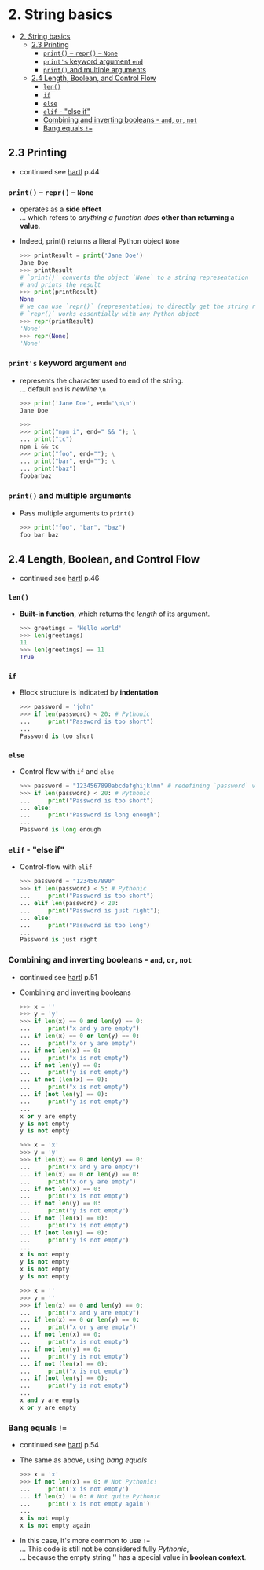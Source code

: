 # 2. String basics

- [2. String basics](#2-string-basics)
  - [2.3 Printing](#23-printing)
    - [`print()` – `repr()` – `None`](#print--repr--none)
    - [`print's` keyword argument `end`](#prints-keyword-argument-end)
    - [`print()` and multiple arguments](#print-and-multiple-arguments)
  - [2.4 Length, Boolean, and Control Flow](#24-length-boolean-and-control-flow)
    - [`len()`](#len)
    - [`if`](#if)
    - [`else`](#else)
    - [`elif` - "else if"](#elif---else-if)
    - [Combining and inverting booleans - `and`, `or`, `not`](#combining-and-inverting-booleans---and-or-not)
    - [Bang equals `!=`](#bang-equals-)

## 2.3 Printing

- continued see [hartl](../README.md#hartl) p.44

### `print()` – `repr()` – `None`

- operates as a **side effect**  
  … which refers to *anything a function does* **other than returning a value**.

- Indeed, print() returns a literal Python object `None`
  
  ``` Python
  >>> printResult = print('Jane Doe')
  Jane Doe
  >>> printResult
  # `print()` converts the object `None` to a string representation
  # and prints the result
  >>> print(printResult)
  None
  # we can use `repr()` (representation) to directly get the string representation
  # `repr()` works essentially with any Python object
  >>> repr(printResult)
  'None'
  >>> repr(None)
  'None'
  ```

### `print's` keyword argument `end`

- represents the character used to end of the string.  
  … default `end` is *newline* `\n`

  ``` Python
  >>> print('Jane Doe', end='\n\n')
  Jane Doe

  >>>
  >>> print("npm i", end=" && "); \
  ... print("tc")
  npm i && tc
  >>> print("foo", end=""); \
  ... print("bar", end=""); \
  ... print("baz")
  foobarbaz
  ```

### `print()` and multiple arguments

- Pass multiple arguments to `print()`
  
  ``` Python
  >>> print("foo", "bar", "baz")
  foo bar baz
  ```

## 2.4 Length, Boolean, and Control Flow

- continued see [hartl](../README.md#hartl) p.46

### `len()`

- **Built-in function**, which returns the *length* of its argument.

  ``` Python
  >>> greetings = 'Hello world'
  >>> len(greetings)
  11
  >>> len(greetings) == 11
  True
  ```

### `if`

- Block structure is indicated by **indentation**

  ``` Python
  >>> password = 'john'
  >>> if len(password) < 20: # Pythonic
  ...     print("Password is too short")
  ...     
  Password is too short
  ```

### `else`

- Control flow with `if` and `else`

  ``` Python
  >>> password = "1234567890abcdefghijklmn" # redefining `password` variable
  >>> if len(password) < 20: # Pythonic                                                                                                                                                                                            
  ...     print("Password is too short")
  ... else:
  ...     print("Password is long enough")
  ... 
  Password is long enough
  ```

### `elif` - "else if"

- Control-flow with `elif`

  ``` Python
  >>> password = "1234567890"
  >>> if len(password) < 5: # Pythonic
  ...     print("Password is too short")
  ... elif len(password) < 20:
  ...     print("Password is just right");
  ... else:
  ...     print("Password is too long")
  ...     
  Password is just right
  ```

### Combining and inverting booleans - `and`, `or`, `not`

- continued see [hartl](../README.md#hartl) p.51

- Combining and inverting booleans

  ``` Python
  >>> x = ''
  >>> y = 'y'
  >>> if len(x) == 0 and len(y) == 0:
  ...     print("x and y are empty")
  ... if len(x) == 0 or len(y) == 0:
  ...     print("x or y are empty")
  ... if not len(x) == 0:
  ...     print("x is not empty")
  ... if not len(y) == 0:
  ...     print("y is not empty")
  ... if not (len(x) == 0):
  ...     print("x is not empty")
  ... if (not len(y) == 0):
  ...     print("y is not empty")
  ... 
  x or y are empty
  y is not empty
  y is not empty
  ```

  ``` Python
  >>> x = 'x'
  >>> y = 'y'
  >>> if len(x) == 0 and len(y) == 0:
  ...     print("x and y are empty")
  ... if len(x) == 0 or len(y) == 0:
  ...     print("x or y are empty")
  ... if not len(x) == 0:
  ...     print("x is not empty")
  ... if not len(y) == 0:
  ...     print("y is not empty")
  ... if not (len(x) == 0):
  ...     print("x is not empty")
  ... if (not len(y) == 0):
  ...     print("y is not empty")
  ... 
  x is not empty
  y is not empty
  x is not empty
  y is not empty
  ```

  ``` Python
  >>> x = ''
  >>> y = ''
  >>> if len(x) == 0 and len(y) == 0:
  ...     print("x and y are empty")
  ... if len(x) == 0 or len(y) == 0:
  ...     print("x or y are empty")
  ... if not len(x) == 0:
  ...     print("x is not empty")
  ... if not len(y) == 0:
  ...     print("y is not empty")
  ... if not (len(x) == 0):
  ...     print("x is not empty")
  ... if (not len(y) == 0):
  ...     print("y is not empty")
  ... 
  x and y are empty
  x or y are empty
  ```

### Bang equals `!=`

- continued see [hartl](../README.md#hartl) p.54

- The same as above, using *bang equals*

  ``` Python
  >>> x = 'x'
  >>> if not len(x) == 0: # Not Pythonic!
  ...     print('x is not empty')
  ... if len(x) != 0: # Not quite Pythonic
  ...     print('x is not empty again')
  ... 
  x is not empty
  x is not empty again  
  ```

- In this case, it's more common to use `!=`  
  … This code is still not be considered fully *Pythonic*,  
  … because the empty string '' has a special value in **boolean context**.
